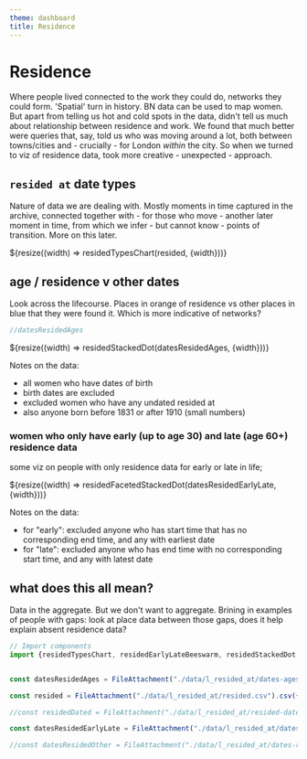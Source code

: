 ```yaml
---
theme: dashboard
title: Residence
---
```


# Residence

Where people lived connected to the work they could do, networks they could form. 'Spatial' turn in history. BN data can be used to map women. But apart from telling us hot and cold spots in the data, didn't tell us much about relationship between residence and work. We found that much better were queries that, say, told us who was moving around a lot, both between towns/cities and - crucially - for London *within* the city. So when we turned to viz of residence data, took more creative - unexpected - approach.

## `resided at` date types

Nature of data we are dealing with. Mostly moments in time captured in the archive, connected together with - for those who move - another later moment in time, from which we infer - but cannot know - points of transition. More on this later.

<div class="grid grid-cols-1">
  <div class="card">
    ${resize((width) => residedTypesChart(resided, {width}))}
  </div>
</div>

## age / residence v other dates

Look across the lifecourse. Places in orange of residence vs other places in blue that they were found it. Which is more indicative of networks?

```js
//datesResidedAges
```

<div class="grid grid-cols-1">
  <div class="card">
    ${resize((width) => residedStackedDot(datesResidedAges, {width}))}
  </div>
</div>

Notes on the data:

- all women who have dates of birth
- birth dates are excluded
- excluded women who have any undated resided at
- also anyone born before 1831 or after 1910 (small numbers)

### women who only have early (up to age 30) and late (age 60+) residence data

some viz on people with only residence data for early or late in life;

<div class="grid grid-cols-1">
  <div class="card">
    ${resize((width) => residedFacetedStackedDot(datesResidedEarlyLate, {width}))}
  </div>
</div>

Notes on the data:

- for "early": excluded anyone who has start time that has no corresponding end time, and any with earliest date
- for "late": excluded anyone who has end time with no corresponding start time, and any with latest date

## what does this all mean?

Data in the aggregate. But we don't want to aggregate. Brining in examples of people with gaps: look at place data between those gaps, does it help explain absent residence data?













```js
// Import components
import {residedTypesChart, residedEarlyLateBeeswarm, residedStackedDot, residedFacetedStackedDot} from "./components/resided.js";
```




```js

const datesResidedAges = FileAttachment("./data/l_resided_at/dates-ages.csv").csv({typed: true})

const resided = FileAttachment("./data/l_resided_at/resided.csv").csv({typed: true})

//const residedDated = FileAttachment("./data/l_resided_at/resided-dated.csv").csv({typed: true})

const datesResidedEarlyLate = FileAttachment("./data/l_resided_at/dates-resided-early-late.csv").csv({typed: true})

//const datesResidedOther = FileAttachment("./data/l_resided_at/dates-resided-other.csv").csv({typed: true})

```
